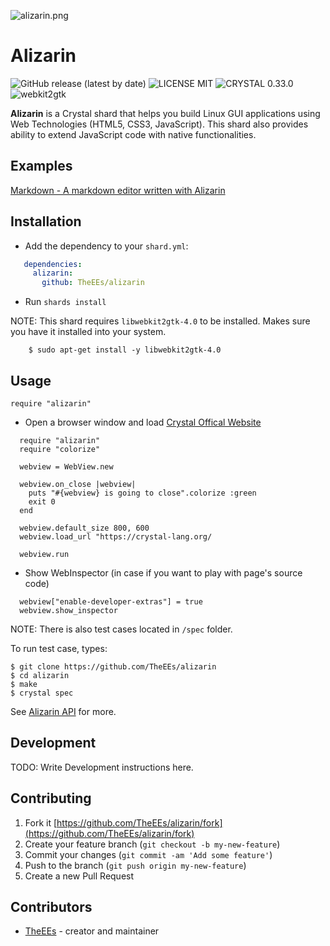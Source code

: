 ![alizarin.png](https://www.upsieutoc.com/images/2020/03/29/alizarin.png)

# Alizarin
![GitHub release (latest by date)](https://img.shields.io/github/v/release/TheEEs/alizarin?style=flat-square)
![LICENSE MIT](https://img.shields.io/badge/license-MIT-green?style=flat-square)
![CRYSTAL 0.33.0](https://img.shields.io/badge/crystal-0.33.0-orange?style=flat-square)
![webkit2gtk](https://img.shields.io/badge/webkit2gtk-4.0-blue?style=flat-square)


**Alizarin** is a Crystal shard that helps you build Linux GUI applications using Web Technologies (HTML5, CSS3, JavaScript). This shard also provides ability to extend JavaScript code with native functionalities.

## Examples
  [Markdown - A markdown editor written with Alizarin](https://github.com/TheEEs/markdown.git)

## Installation

* Add the dependency to your `shard.yml`:
```yaml
   dependencies:
     alizarin:
       github: TheEEs/alizarin
```
* Run `shards install`

NOTE: This shard requires `libwebkit2gtk-4.0` to be installed. Makes sure you have it installed into your system.

```shell
    $ sudo apt-get install -y libwebkit2gtk-4.0
```

## Usage

```crystal
require "alizarin"
```

* Open a browser window and load [Crystal Offical Website](https://crystal-lang.org/)
```crystal 
  require "alizarin"
  require "colorize"

  webview = WebView.new 

  webview.on_close |webview|
    puts "#{webview} is going to close".colorize :green
    exit 0
  end

  webview.default_size 800, 600
  webview.load_url "https://crystal-lang.org/

  webview.run

```

* Show WebInspector (in case if you want to play with page's source code)

```crystal 
  webview["enable-developer-extras"] = true
  webview.show_inspector
```


NOTE: There is also test cases located in `/spec` folder.

To run test case, types:
```shell
$ git clone https://github.com/TheEEs/alizarin
$ cd alizarin
$ make
$ crystal spec
```

See [Alizarin API](https://theees.github.io/alizarin-docs/) for more.

## Development

TODO: Write Development instructions here.


## Contributing

1. Fork it [https://github.com/TheEEs/alizarin/fork](https://github.com/TheEEs/alizarin/fork)
2. Create your feature branch (`git checkout -b my-new-feature`)
3. Commit your changes (`git commit -am 'Add some feature'`)
4. Push to the branch (`git push origin my-new-feature`)
5. Create a new Pull Request

## Contributors

- [TheEEs](https://github.com/TheEEs) - creator and maintainer

